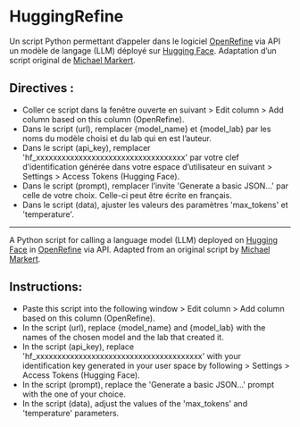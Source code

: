 # HuggingRefine

Un script Python permettant d’appeler dans le logiciel [OpenRefine](https://openrefine.org) via API un modèle de langage (LLM) déployé sur [Hugging Face](https://huggingface.co). Adaptation d’un script original de [Michael Markert](https://github.com/MichaelMarkert/SODa/).

## Directives :
- Coller ce script dans la fenêtre ouverte en suivant > Edit column > Add column based on this column (OpenRefine).
- Dans le script (url), remplacer {model_name} et {model_lab} par les noms du modèle choisi et du lab qui en est l’auteur.
- Dans le script (api_key), remplacer 'hf_xxxxxxxxxxxxxxxxxxxxxxxxxxxxxxxxxxx' par votre clef d’identification générée dans votre espace d’utilisateur en suivant > Settings > Access Tokens (Hugging Face).
- Dans le script (prompt), remplacer l’invite 'Generate a basic JSON...' par celle de votre choix. Celle-ci peut être écrite en français.
- Dans le script (data), ajuster les valeurs des paramètres 'max_tokens' et 'temperature'.

***

A Python script for calling a language model (LLM) deployed on [Hugging Face](https://huggingface.co) in [OpenRefine](https://openrefine.org) via API. Adapted from an original script by [Michael Markert](https://github.com/MichaelMarkert/SODa/).

## Instructions:
- Paste this script into the following window > Edit column > Add column based on this column (OpenRefine).
- In the script (url), replace {model_name} and {model_lab} with the names of the chosen model and the lab that created it.
- In the script (api_key), replace 'hf_xxxxxxxxxxxxxxxxxxxxxxxxxxxxxxxxxxxxxxx' with your identification key generated in your user space by following > Settings > Access Tokens (Hugging Face).
- In the script (prompt), replace the 'Generate a basic JSON...' prompt with the one of your choice.
- In the script (data), adjust the values of the 'max_tokens' and 'temperature' parameters.
